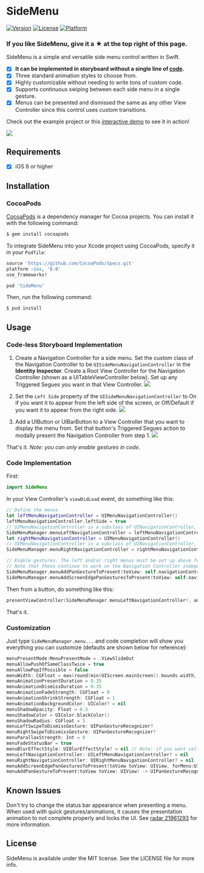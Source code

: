 # SideMenu
[![Version](https://img.shields.io/cocoapods/v/SideMenu.svg?style=flat)](http://cocoapods.org/pods/SideMenu)
[![License](https://img.shields.io/cocoapods/l/SideMenu.svg?style=flat)](http://cocoapods.org/pods/SideMenu)
[![Platform](https://img.shields.io/cocoapods/p/SideMenu.svg?style=flat)](http://cocoapods.org/pods/SideMenu)

### If you like SideMenu, give it a ★ at the top right of this page.

SideMenu is a simple and versatile side menu control written in Swift.
- [x] **It can be implemented in storyboard without a single line of [code](#code-less-storyboard-implementation).**
- [x] Three standard animation styles to choose from.
- [x] Highly customizable without needing to write tons of custom code.
- [x] Supports continuous swiping between each side menu in a single gesture.
- [x] Menus can be presented and dismissed the same as any other View Controller since this control uses custom transitions.

Check out the example project or this [interactive demo](https://appetize.io/app/42d6b8teuaej2wcday76jqwrcc) to see it in action!

![](etc/Preview.gif)

## Requirements
- [x] iOS 8 or higher

## Installation

### CocoaPods

[CocoaPods](http://cocoapods.org) is a dependency manager for Cocoa projects. You can install it with the following command:

```bash
$ gem install cocoapods
```

To integrate SideMenu into your Xcode project using CocoaPods, specify it in your `Podfile`:

```ruby
source 'https://github.com/CocoaPods/Specs.git'
platform :ios, '8.0'
use_frameworks!

pod 'SideMenu'
```

Then, run the following command:

```bash
$ pod install
```

## Usage
### Code-less Storyboard Implementation
1. Create a Navigation Controller for a side menu. Set the custom class of the Navigation Controller to be `UISideMenuNavigationController` in the **Identity Inspector**. Create a Root View Controller for the Navigation Controller (shown as a UITableViewController below). Set up any Triggered Segues you want in that View Controller.
![](etc/Screenshot1.png)

2. Set the `Left Side` property of the `UISideMenuNavigationController` to On if you want it to appear from the left side of the screen, or Off/Default if you want it to appear from the right side.
![](etc/Screenshot2.png)

3. Add a UIButton or UIBarButton to a View Controller that you want to display the menu from. Set that button's Triggered Segues action to modally present the Navigation Controller from step 1.
![](etc/Screenshot3.png)

That's it. *Note: you can only enable gestures in code.*
### Code Implementation
First:
```swift
import SideMenu
```

In your View Controller's `viewDidLoad` event, do something like this:
``` swift
// Define the menus
let leftMenuNavigationController = UIMenuNavigationController()
leftMenuNavigationController.leftSide = true
// UIMenuNavigationController is a subclass of UINavigationController, so do any additional configuration of it here like setting its viewControllers.
SideMenuManager.menuLeftNavigationController = leftMenuNavigationController
let rightMenuNavigationController = UIMenuNavigationController()
// UIMenuNavigationController is a subclass of UINavigationController, so do any additional configuration of it here like setting its viewControllers.
SideMenuManager.menuRightNavigationController = rightMenuNavigationController

// Enable gestures. The left and/or right menus must be set up above for these to work.
// Note that these continue to work on the Navigation Controller independent of the View Controller it displays!
SideMenuManager.menuAddPanGestureToPresent(toView: self.navigationController!.navigationBar)
SideMenuManager.menuAddScreenEdgePanGesturesToPresent(toView: self.navigationController!.view)
```
Then from a button, do something like this:
``` swift
presentViewController(SideMenuManager.menuLeftNavigationController!, animated: true, completion: nil)
```
That's it.
### Customization
Just type `SideMenuManager.menu...` and code completion will show you everything you can customize (defaults are shown below for reference):
``` swift
menuPresentMode:MenuPresentMode = .ViewSlideOut
menuAllowPushOfSameClassTwice = true
menuAllowPopIfPossible = false
menuWidth: CGFloat = max(round(min(UIScreen.mainScreen().bounds.width, UIScreen.mainScreen().bounds.height) * 0.75), 240)
menuAnimationPresentDuration = 0.35
menuAnimationDismissDuration = 0.35
menuAnimationFadeStrength: CGFloat = 0
menuAnimationShrinkStrength: CGFloat = 1
menuAnimationBackgroundColor: UIColor? = nil
menuShadowOpacity: Float = 0.5
menuShadowColor = UIColor.blackColor()
menuShadowRadius: CGFloat = 5
menuLeftSwipeToDismissGesture: UIPanGestureRecognizer?
menuRightSwipeToDismissGesture: UIPanGestureRecognizer?
menuParallaxStrength: Int = 0
menuFadeStatusBar = true
menuBlurEffectStyle: UIBlurEffectStyle? = nil // Note: if you want cells in a UITableViewController menu to look good, make them a subclass of UITableViewVibrantCell!
menuLeftNavigationController: UILeftMenuNavigationController? = nil
menuRightNavigationController: UIRightMenuNavigationController? = nil
menuAddScreenEdgePanGesturesToPresent(toView toView: UIView, forMenu:UIRectEdge? = nil) -> [UIScreenEdgePanGestureRecognizer]
menuAddPanGestureToPresent(toView toView: UIView) -> UIPanGestureRecognizer
```

## Known Issues
Don't try to change the status bar appearance when presenting a menu. When used with quick gestures/animations, it causes the presentation animation to not complete properly and locks the UI. See [radar 21961293](http://www.openradar.me/21961293) for more information.

## License

SideMenu is available under the MIT license. See the LICENSE file for more info.
